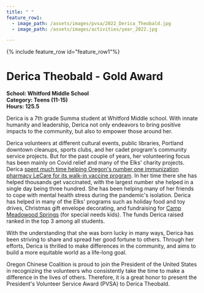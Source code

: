 ```yaml
---
title: " "
feature_row1:
  - image_path: /assets/images/pvsa/2022_Derica_Theobald.jpg
  - image_path: /assets/images/activities/year_2022.jpg

---
```


{% include feature_row id="feature_row1"%}

# Derica Theobald - Gold Award

**School: Whitford Middle School**  
**Category: Teens (11-15)**  
**Hours: 125.5**  

Derica is a 7th grade Summa student at Whitford Middle school.  With innate humanity and leadership, Derica not only endeavors to bring positive impacts to the community, but also to empower those around her.  

Derica volunteers at different cultural events, public libraries, Portland downtown cleanups, sports clubs, and her cadet program's community service projects.  But for the past couple of years, her volunteering focus has been mainly on Covid relief and many of the Elks' charity projects.  Derica [spent much time helping Oregon's number one immunization pharmacy LeCare for its walk-in vaccine program](https://www.pdxmonthly.com/health-and-wellness/2022/10/lecare-pharmacy-portland-covid-vaccine-booster).  In her time there she has helped thousands get vaccinated, with the largest number she helped in a single day being three hundred.  She has been helping many of her friends to cope with mental health stress during the pandemic's isolation.  Derica has helped in many of the Elks' programs such as holiday food and toy drives, Christmas gift envelope decorating, and fundraising for [Camp Meadowood Springs](https://www.meadowoodsprings.org/) (for special needs kids).  The funds Derica raised ranked in the top 3 among all students.  

With the understanding that she was born lucky in many ways, Derica has been striving to share and spread her good fortune to others.  Through her efforts, Derica is thrilled to make differences in the community, and aims to build a more equitable world as a life-long goal.

Oregon Chinese Coalition is proud to join the President of the United States in recognizing the volunteers who consistently take the time to make a difference in the lives of others. Therefore, it is a great honor to present the President's Volunteer Service Award (PVSA) to Derica Theobald.
